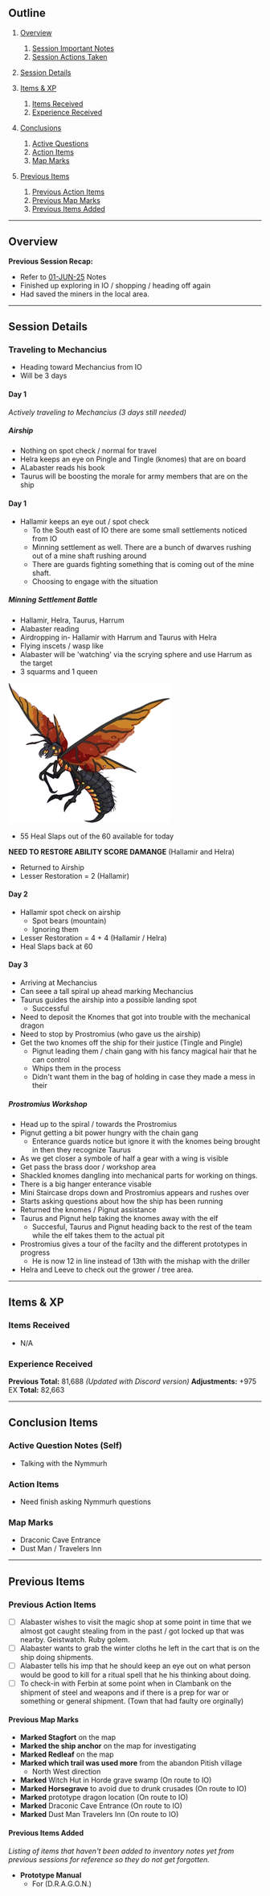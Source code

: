 ## Outline
1. [Overview](Overview)
   1. [Session Important Notes](#session-important-notes)
   2. [Session Actions Taken](#session-actions-taken)
2. [Session Details](#session-details)

3. [Items & XP](#items--xp)
   1. [Items Received](#items-received)
   2. [Experience Received](#experience-received)
4. [Conclusions](#conclusion-items)
   1. [Active Questions](#active-question-notes-self)
   2. [Action Items](#action-items-(previous))
   3. [Map Marks](#map-marks)
5. [Previous Items](#previous-items)
   1. [Previous Action Items](#previous-action-items)
   2. [Previous Map Marks](#previous-map-marks)
   3. [Previous Items Added](#previous-items-added)
______________________________
## Overview
**Previous Session Recap:**
- Refer to [01-JUN-25](01-JUN-25.md) Notes<br>
- Finished up exploring in IO / shopping / heading off again
- Had saved the miners in the local area.

_____________________________________
## Session Details
### Traveling to Mechancius
- Heading toward Mechancius from IO
- Will be 3 days

#### Day 1
_Actively traveling to Mechancius (3 days still needed)_

##### Airship 
- Nothing on spot check / normal for travel 
- Helra keeps an eye on Pingle and Tingle (knomes) that are on board
- ALabaster reads his book
- Taurus will be boosting the morale for army members that are on the ship

#### Day 1
- Hallamir keeps an eye out / spot check
  - To the South east of IO there are some small settlements noticed from IO 
  - Minning settlement as well. There are a bunch of dwarves rushing out of a mine shaft rushing around
  - There are guards fighting something that is coming out of the mine shaft. 
  - Choosing to engage with the situation

##### Minning Settlement Battle
- Hallamir, Helra, Taurus, Harrum
- Alabaster reading
- Airdropping in- Hallamir with Harrum and Taurus with Helra
- Flying inscets / wasp like
- Alabaster will be 'watching' via the scrying sphere and use Harrum as the target
- 3 squarms and 1 queen

![](../../Images/Monsters/insect-flying.png)

- 55 Heal Slaps out of the 60 available for today

**NEED TO RESTORE ABILITY SCORE DAMANGE**
(Hallamir and Helra)

- Returned to Airship
- Lesser Restoration = 2 (Hallamir)

#### Day 2
- Hallamir spot check on airship
  - Spot bears (mountain)
  - Ignoring them
- Lesser Restoration = 4 + 4 (Hallamir / Helra)
- Heal Slaps back at 60 

#### Day 3
- Arriving at Mechancius
- Can seee a tall spiral up ahead marking Mechancius
- Taurus guides the airship into a possible landing spot
  - Successful 
- Need to deposit the Knomes that got into trouble with the mechanical dragon
- Need to stop by Prostromius (who gave us the airship)
- Get the two knomes off the ship for their justice (Tingle and Pingle)
  - Pignut leading them / chain gang with his fancy magical hair that he can control
  - Whips them in the process
  - Didn't want them in the bag of holding in case they made a mess in their

##### Prostromius Workshop
- Head up to the spiral / towards the Prostromius 
- Pignut getting a bit power hungry with the chain gang
  - Enterance guards notice but ignore it with the knomes being brought in then they recognize Taurus
- As we get closer a symbole of half a gear with a wing is visible 
- Get pass the brass door / workshop area
- Shackled knomes dangling into mechanical parts for working on things.
- There is a big hanger enterance visable 
- Mini Staircase drops down and Prostromius appears and rushes over
- Starts asking questions about how the ship has been running
- Returned the knomes / Pignut assistance
- Taurus and Pignut help taking the knomes away with the elf
  - Succesful, Taurus and Pignut heading back to the rest of the team while the elf takes them to the actual pit
- Prostromius gives a tour of the facilty and the different prototypes in progress
  - He is now 12 in line instead of 13th with the mishap with the driller
- Helra and Leeve to check out the grower / tree area. 
___________________________________________

## Items & XP
### Items Received
- N/A


### Experience Received
**Previous Total:** 81,688 _(Updated with Discord version)_
**Adjustments:** +975 EX
**Total:** 82,663

_________________________________
## Conclusion Items
### Active Question Notes (Self)
- Talking with the Nymmurh 

### Action Items
- Need finish asking Nymmurh questions

### Map Marks
- Draconic Cave Entrance 
- Dust Man / Travelers Inn

---------------------------------
## Previous Items
### Previous Action Items
- [ ] Alabaster wishes to visit the magic shop at some point in time that we almost got caught stealing from in the past / got locked up that was nearby. Geistwatch. Ruby golem.
- [ ] Alabaster wants to grab the winter cloths he left in the cart that is on the ship doing shipments.
- [ ] Alabaster tells his imp that he should keep an eye out on what person would be good to kill for a ritual spell that he his thinking about doing. 
- [ ] To check-in with Ferbin at some point when in Clambank on the shipment of steel and weapons and if there is a prep for war or something or general shipment. (Town that had faulty ore orginally)

#### Previous Map Marks
- **Marked Stagfort** on the map
- **Marked the ship anchor** on the map for investigating
- **Marked Redleaf** on the map
- **Marked which trail was used more** from the abandon Pitish village
  - North West direction
- **Marked** Witch Hut in Horde grave swamp  (On route to IO)
- **Marked Horsegrave** to avoid due to drunk crusades   (On route to IO)
- **Marked** prototype dragon location  (On route to IO)
- **Marked** Draconic Cave Entrance   (On route to IO)
- **Marked** Dust Man Travelers Inn   (On route to IO)


#### Previous Items Added
_Listing of items that haven't been added to inventory notes yet from previous sessions for reference so they do not get forgotten._
- **Prototype Manual** 
  - For (D.R.A.G.O.N.)